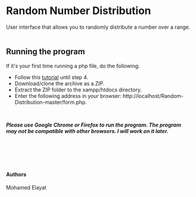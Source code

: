 # Random Number Distribution

User interface that allows you to randomly distribute a number over a range.
&nbsp;
&nbsp;

## Running the program


If it's your first time running a php file, do the following:  

 - Follow this [tutorial](http://www.tutorialspoint.com/articles/run-a-php-program-in-xampp-server) until step 4. 
 - Download/clone the archive as a ZIP.  
 - Extract the ZIP folder to the xampp/htdocs directory.  
 - Enter the following address in your browser: http://localhost/Random-Distribution-master/form.php.
 
 &nbsp; 
 
***Please use Google Chrome or Firefox to run the program. 
The program may not be compatible with other browsers. I will work on it later.***
  
&nbsp;  
&nbsp;  
&nbsp;  
&nbsp;  

#### Authors



Mohamed Elayat  
